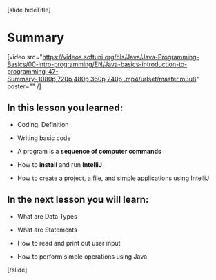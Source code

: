 [slide hideTitle]
# Summary

[video src="https://videos.softuni.org/hls/Java/Java-Programming-Basics/00-intro-programming/EN/Java-basics-introduction-to-programming-47-Summary-,1080p,720p,480p,360p,240p,.mp4/urlset/master.m3u8" poster="" /]

## In this lesson you learned: 

- Coding. Definition

- Writing basic code

- A program is a **sequence of computer commands**

- How to **install** and run **IntelliJ**

- How to create a project, a file, and simple applications using IntelliJ

## In the next lesson you will learn:

- What are Data Types

- What are Statements

- How to read and print out user input

- How to perform simple operations using Java

[/slide]
